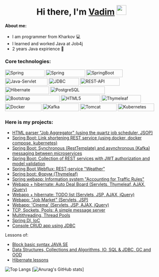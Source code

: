 <h1 align="center">Hi there, I'm <a href="https://github.com/VadimDedeiko" target="_blank">Vadim</a> 
<img src="https://github.com/blackcater/blackcater/raw/main/images/Hi.gif" height="32"/></h1>

#### About me:

- I am programmer from Kharkov 💻
- I learned and worked Java at Job4j
- 2 years Java expirience 💼
    
### Core technologies:
<img src="https://img.shields.io/badge/Java%20SE-%3E%3D8-red?style=plastic&logo=spring&logoColor=white" width="130" height="25" alt="Spring"> <img src="https://img.shields.io/badge/Spring-%3E5.0-orange?style=plastic&logo=spring&logoColor=white" width="130" height="25" alt="Spring">
<img src="https://img.shields.io/badge/Spring-Boot-orange?style=plastic&logo=springboot&logoColor=white" width="120" height="25" alt="SpringBoot">
<img src="https://img.shields.io/badge/Java-Servlet%20API-blue?style=plastic&logo=springboot&logoColor=white" width="140" height="25" alt="Java-Servlet">
<img src="https://img.shields.io/badge/JDBC-API-blue?style=plastic&logo=springboot&logoColor=white" width="100" height="25" alt="JDBC">
<img src="https://img.shields.io/badge/REST-API-green?style=plastic&logo=springboot&logoColor=white" width="130" height="25" alt="REST-API">
<img src="https://img.shields.io/badge/Hibernate-%3E%3D5.0-orange?style=plastic&logo=hibernate&logoColor=white" width="145" height="25" alt="Hibernate">
<img src="https://img.shields.io/badge/PostgreSQL-%3E%3D42.0-orange?style=plastic&logo=postgresql&logoColor=white" width="180" height="25" alt="PostgreSQL">
<img src="https://img.shields.io/badge/Bootstrap-5.0-orange?style=plastic&logo=bootstrap&logoColor=white" width="180" height="25" alt="Bootstrap">
<img src="https://img.shields.io/badge/HTML5-orange?style=plastic&logo=html5&logoColor=white" width="130" height="25" alt="HTML5">
<img src="https://img.shields.io/badge/Thymeleaf-success?style=plastic&logo=thymeleaf&logoColor=white" width="130" height="25" alt="Thymeleaf">
<img src="https://img.shields.io/badge/Docker-critical?style=plastic&logo=docker&logoColor=white" width="120" height="25" alt="Docker">
<img src="https://img.shields.io/badge/Apache-Kafka-bright?style=plastic&logo=apachekafka&logoColor=white" width="120" height="25" alt="Kafka">
<img src="https://img.shields.io/badge/Apache-Tomcat-informational?style=plastic&logo=apachetomcat&logoColor=white" width="120" height="25" alt="Tomcat">
<img src="https://img.shields.io/badge/Kubernetes-critical?style=plastic&logo=docker&logoColor=white" width="120" height="25" alt="Kubernetes">


### Here is my projects:

    
    
* [HTML parser "Job Aggregator" (using the quartz job scheduler, JSOP)](https://github.com/VadimDedeiko/job4j_grabber/tree/master)
* [Spring Boot: Link shortening REST service (using docker, docker compose, kubernetes)](https://github.com/VadimDedeiko/job4j_url_shortcut)
* [Spring Boot: Synchronous (RestTemplate) and asynchronous (Kafka) messaging between microservices](https://github.com/VadimDedeiko/job4j_passport)
* [Spring Boot: Collection of REST services with JWT authorization and model validation](https://github.com/VadimDedeiko/job4j_restAPI)
* [Spring Boot Webflux: REST-service "Weather"](https://github.com/VadimDedeiko/job4j_weather)
* [Spring boot: Форум (Thymeleaf)](https://github.com/VadimDedeiko/job4j_forum)
* [Spring webapp: Information system "Accounting for Traffic Rules"](https://github.com/VadimDedeiko/job4_car_accident)
* [Webapp + hibernate: Auto Deal Board (Servlets, Thymeleaf, AJAX, jQuery)](https://github.com/VadimDedeiko/job4j_cars)
* [Webapp + hibernate: TODO list (Servlets, JSP, AJAX, jQuery)](https://github.com/VadimDedeiko/job4j_todo)
* [Webapp: "Job Market" (Servlets, JSP)](https://github.com/VadimDedeiko/job4j_dreamjob)
* [Webapp: 'Cinema' (Servlets, JSP, AJAX, jQuery)](https://github.com/VadimDedeiko/job4j_cinema)
* [TCP, Sockets, Pools: A simple message server](https://github.com/VadimDedeiko/job4j_pooh)
* [Multithreading, Thread Pools](https://github.com/VadimDedeiko/job4j_threads)
* [Spring DI, IoC](https://github.com/VadimDedeiko/job4j_spring)
* [Console CRUD app using JDBC](https://github.com/VadimDedeiko/job4j_tracker)

Lessons of:

* [Block basic syntax JAVA SE](https://github.com/VadimDedeiko/job4j_elementary)
* [Data Structures, Collections and Algorithms, IO, SQL & JDBC, GC and OOD](https://github.com/VadimDedeiko/job4j_design)
* [Hibernate lessons](https://github.com/VadimDedeiko/job4j_hibernate)

![Top Langs](https://github-readme-stats.vercel.app/api/top-langs/?username=VadimDedeiko)
[![Anurag's GitHub stats](https://github-readme-stats.vercel.app/api?username=VadimDedeiko)]
    

<!--
**VadimDedeiko/VadimDedeiko** is a ✨ _special_ ✨ repository because its `README.md` (this file) appears on your GitHub profile.

Here are some ideas to get you started:

- 🔭 I’m currently working on ...
- 🌱 I’m currently learning JavaScript
- 👯 I’m looking to collaborate on ...
- 🤔 I’m looking for help with ...
- 💬 Ask me about ...
- 📫 How to reach me: ...
- 😄 Pronouns: ...
- ⚡ Fun fact: ...
-->
